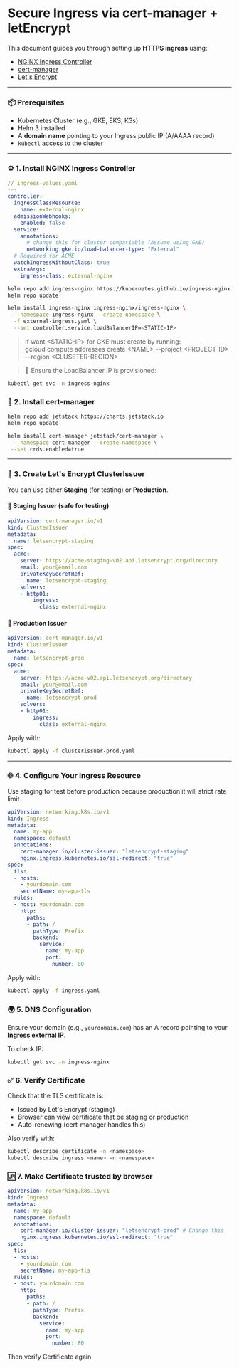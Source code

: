 # Secure Ingress via cert-manager + letEncrypt

This document guides you through setting up **HTTPS ingress** using:

* [NGINX Ingress Controller](https://kubernetes.github.io/ingress-nginx/)
* [cert-manager](https://cert-manager.io/)
* [Let's Encrypt](https://letsencrypt.org/)

***

### 📦 Prerequisites

* Kubernetes Cluster (e.g., GKE, EKS, K3s)
* Helm 3 installed
* A **domain name** pointing to your Ingress public IP (A/AAAA record)
* `kubectl` access to the cluster

***

### ⚙️ 1. Install NGINX Ingress Controller

```yaml
// ingress-values.yaml
---
controller:
  ingressClassResource: 
    name: external-nginx
  admissionWebhooks:
    enabled: false
  service:
    annotations:
      # change this for cluster compatiable (Assume using GKE)
      networking.gke.io/load-balancer-type: "External"
  # Required for ACME
  watchIngressWithoutClass: true
  extraArgs:
    ingress-class: external-nginx
```

```bash
helm repo add ingress-nginx https://kubernetes.github.io/ingress-nginx
helm repo update

helm install ingress-nginx ingress-nginx/ingress-nginx \
  --namespace ingress-nginx --create-namespace \
  -f external-ingress.yaml \
  --set controller.service.loadBalancerIP=<STATIC-IP>
```

> if want \<STATIC-IP> for GKE must create by running:\
> gcloud compute addresses create \<NAME> --project \<PROJECT-ID> --region \<CLUSETER-REGION>

> 🔎 Ensure the LoadBalancer IP is provisioned:

```bash
kubectl get svc -n ingress-nginx
```

### 🔐 2. Install cert-manager

```bash
helm repo add jetstack https://charts.jetstack.io
helm repo update

helm install cert-manager jetstack/cert-manager \
  --namespace cert-manager --create-namespace \
 --set crds.enabled=true
```

***

### 📄 3. Create Let's Encrypt ClusterIssuer

You can use either **Staging** (for testing) or **Production**.

#### 🧪 Staging Issuer (safe for testing)

```yaml
apiVersion: cert-manager.io/v1
kind: ClusterIssuer
metadata:
  name: letsencrypt-staging
spec:
  acme:
    server: https://acme-staging-v02.api.letsencrypt.org/directory
    email: your@email.com
    privateKeySecretRef:
      name: letsencrypt-staging
    solvers:
    - http01:
        ingress:
          class: external-nginx
```

#### 🚀 Production Issuer

```yaml
apiVersion: cert-manager.io/v1
kind: ClusterIssuer
metadata:
  name: letsencrypt-prod
spec:
  acme:
    server: https://acme-v02.api.letsencrypt.org/directory
    email: your@email.com
    privateKeySecretRef:
      name: letsencrypt-prod
    solvers:
    - http01:
        ingress:
          class: external-nginx
```

Apply with:

```bash
kubectl apply -f clusterissuer-prod.yaml
```

***

### 🌐 4. Configure Your Ingress Resource

Use staging for test before production because production it will strict rate limit

```yaml
apiVersion: networking.k8s.io/v1
kind: Ingress
metadata:
  name: my-app
  namespace: default
  annotations:
    cert-manager.io/cluster-issuer: "letsencrypt-staging"
    nginx.ingress.kubernetes.io/ssl-redirect: "true"
spec:
  tls:
  - hosts:
    - yourdomain.com
    secretName: my-app-tls
  rules:
  - host: yourdomain.com
    http:
      paths:
      - path: /
        pathType: Prefix
        backend:
          service:
            name: my-app
            port:
              number: 80
```

Apply with:

```bash
kubectl apply -f ingress.yaml
```

### 🌍 5. DNS Configuration

Ensure your domain (e.g., `yourdomain.com`) has an A record pointing to your **Ingress external IP**.

To check IP:

```bash
kubectl get svc -n ingress-nginx
```

### ✅ 6. Verify Certificate

Check that the TLS certificate is:

* Issued by Let's Encrypt (staging)
* Browser can view certificate that be staging or production
* Auto-renewing (cert-manager handles this)

Also verify with:

```bash
kubectl describe certificate -n <namespace>
kubectl describe ingress <name> -n <namespace>
```

### :up: 7. Make Certificate trusted by browser

```yaml
apiVersion: networking.k8s.io/v1
kind: Ingress
metadata:
  name: my-app
  namespace: default
  annotations:
    cert-manager.io/cluster-issuer: "letsencrypt-prod" # Change this
    nginx.ingress.kubernetes.io/ssl-redirect: "true"
spec:
  tls:
  - hosts:
    - yourdomain.com
    secretName: my-app-tls
  rules:
  - host: yourdomain.com
    http:
      paths:
      - path: /
        pathType: Prefix
        backend:
          service:
            name: my-app
            port:
              number: 80
```

Then verify Certificate again.
